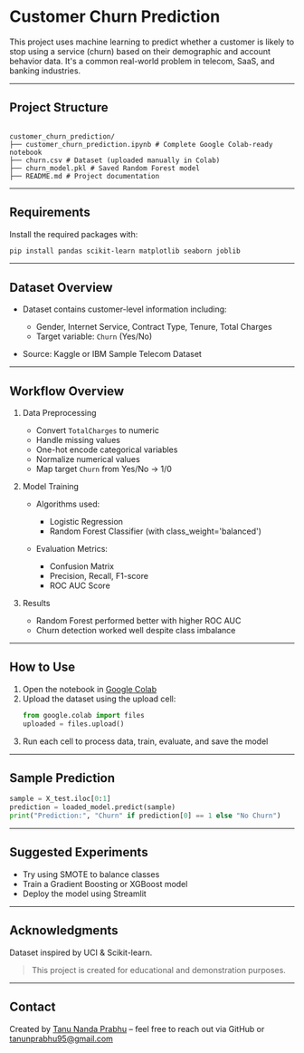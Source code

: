# Customer Churn Prediction

This project uses machine learning to predict whether a customer is likely to stop using a service (churn) based on their demographic and account behavior data. It's a common real-world problem in telecom, SaaS, and banking industries.

---

## Project Structure

```text

customer_churn_prediction/
├── customer_churn_prediction.ipynb # Complete Google Colab-ready notebook
├── churn.csv # Dataset (uploaded manually in Colab)
├── churn_model.pkl # Saved Random Forest model
├── README.md # Project documentation

```

---

## Requirements

Install the required packages with:

```bash
pip install pandas scikit-learn matplotlib seaborn joblib
```

---

## Dataset Overview

* Dataset contains customer-level information including:

  * Gender, Internet Service, Contract Type, Tenure, Total Charges
  * Target variable: `Churn` (Yes/No)

* Source: Kaggle or IBM Sample Telecom Dataset

---

## Workflow Overview

1. Data Preprocessing
   * Convert `TotalCharges` to numeric
   * Handle missing values
   * One-hot encode categorical variables
   * Normalize numerical values
   * Map target `Churn` from Yes/No → 1/0

2. Model Training
   * Algorithms used:
     * Logistic Regression
     * Random Forest Classifier (with class_weight='balanced')

   * Evaluation Metrics:
     * Confusion Matrix
     * Precision, Recall, F1-score
     * ROC AUC Score
   

3. Results
   * Random Forest performed better with higher ROC AUC
   * Churn detection worked well despite class imbalance

---

## How to Use
1. Open the notebook in [Google Colab](https://colab.research.google.com/)
2. Upload the dataset using the upload cell:
   ```python
   from google.colab import files
   uploaded = files.upload()
   ```
3. Run each cell to process data, train, evaluate, and save the model

---

## Sample Prediction

```python
sample = X_test.iloc[0:1]
prediction = loaded_model.predict(sample)
print("Prediction:", "Churn" if prediction[0] == 1 else "No Churn")
```
---

## Suggested Experiments
* Try using SMOTE to balance classes
* Train a Gradient Boosting or XGBoost model
* Deploy the model using Streamlit

---

## Acknowledgments
Dataset inspired by UCI & Scikit-learn.
> This project is created for educational and demonstration purposes.

---

## Contact
Created by [Tanu Nanda Prabhu](https://github.com/Tanu-N-Prabhu) – feel free to reach out via GitHub or [tanunprabhu95@gmail.com](tanunprabhu95@gmail.com)
